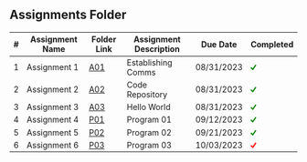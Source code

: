 ##  Assignments Folder

|   #   | Assignment Name | Folder Link | Assignment Description  | Due Date |                              Completed                                             |
| :---: | --------------- | ----------- |------------------------ | -------- | ---------------------------------------------------------------------------------- |
|   1   |   Assignment 1  | [A01](./A01) |    Establishing Comms   |08/31/2023| <img src="https://github.com/ACHarrison32/4883-PT-Harrison/blob/main/index.png" width="10">  |
|   2   |   Assignment 2  | [A02](./A02) |      Code Repository    |08/31/2023| <img src="https://github.com/ACHarrison32/4883-PT-Harrison/blob/main/index.png" width="10">  |
|   3   |   Assignment 3  | [A03](./A03) |       Hello World     |08/31/2023| <img src="https://github.com/ACHarrison32/4883-PT-Harrison/blob/main/index.png" width="10">  |
|   4   |   Assignment 4  | [P01](./P01) |    Program 01            |09/12/2023| <img src="https://github.com/ACHarrison32/4883-PT-Harrison/blob/main/index.png" width="10">  |
|   5   |   Assignment 5  | [P02](./P02) |    Program 02            |09/21/2023| <img src="https://github.com/ACHarrison32/4883-PT-Harrison/blob/main/index.png" width="10">  |
|   6   |   Assignment 6  | [P03](./P03) |    Program 03            |10/03/2023| <img src="https://github.com/ACHarrison32/4883-PT-Harrison/blob/main/images.png" width="10">  |
